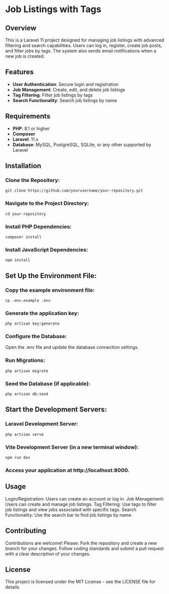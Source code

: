 # Job Listings with Tags

## Overview
This is a Laravel 11 project designed for managing job listings with advanced filtering and search capabilities. Users can log in, register, create job posts, and filter jobs by tags. The system also sends email notifications when a new job is created.

## Features
- **User Authentication**: Secure login and registration
- **Job Management**: Create, edit, and delete job listings
- **Tag Filtering**: Filter job listings by tags
- **Search Functionality**: Search job listings by name

## Requirements
- **PHP**: 8.1 or higher
- **Composer**
- **Laravel**: 11.x
- **Database**: MySQL, PostgreSQL, SQLite, or any other supported by Laravel

## Installation

### Clone the Repository:
```git clone https://github.com/yourusername/your-repository.git```

### Navigate to the Project Directory:
```cd your-repository```

### Install PHP Dependencies:
```composer install```

### Install JavaScript Dependencies:
```npm install```

## Set Up the Environment File:

### Copy the example environment file:
```cp .env.example .env```

### Generate the application key:
```php artisan key:generate```

### Configure the Database:
Open the .env file and update the database connection settings.

### Run Migrations:
```php artisan migrate```

### Seed the Database (if applicable):
```php artisan db:seed```

## Start the Development Servers:

### Laravel Development Server:
```php artisan serve```

### Vite Development Server (in a new terminal window):
```npm run dev```

### Access your application at http://localhost:8000.

## Usage
Login/Registration: Users can create an account or log in.
Job Management: Users can create and manage job listings.
Tag Filtering: Use tags to filter job listings and view jobs associated with specific tags.
Search Functionality: Use the search bar to find job listings by name.

## Contributing
Contributions are welcome! Please:
Fork the repository and create a new branch for your changes.
Follow coding standards and submit a pull request with a clear description of your changes.

## License
This project is licensed under the MIT License - see the LICENSE file for details.